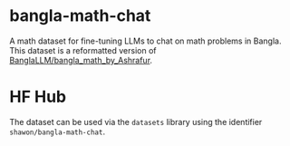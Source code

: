 # bangla-math-chat

A math dataset for fine-tuning LLMs to chat on math problems in Bangla. This dataset is a reformatted version of 
[BanglaLLM/bangla_math_by_Ashrafur](https://huggingface.co/datasets/BanglaLLM/bangla_math_by_Ashrafur). 


# HF Hub

The dataset can be used via the `datasets` library using the identifier `shawon/bangla-math-chat`.